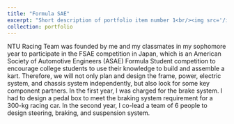 ```yaml
---
title: "Formula SAE"
excerpt: "Short description of portfolio item number 1<br/><img src='/images/fsae_pic.jpeg'>"
collection: portfolio
---
```


NTU Racing Team was founded by me and my classmates in my sophomore year to participate in the FSAE competition in Japan, which is an American Society of Automotive Engineers (ASAE) Formula Student competition to encourage college students to use their knowledge to build and assemble a kart. Therefore, we will not only plan and design the frame, power, electric system, and chassis system independently, but also look for some key component partners.
In the first year, I was charged for the brake system. I had to design a pedal box to meet the braking system requirement for a 300-kg racing car. In the second year, I co-lead a team of 6 people to design steering, braking, and suspension system.
